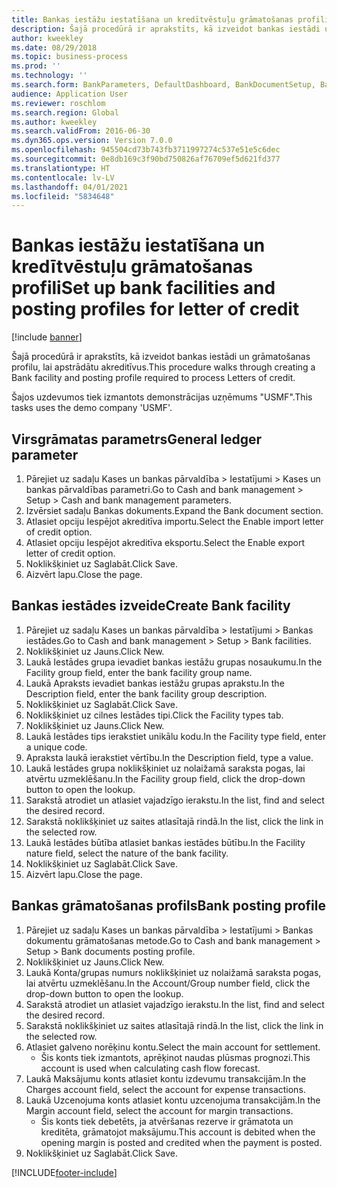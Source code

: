 ```yaml
---
title: Bankas iestāžu iestatīšana un kredītvēstuļu grāmatošanas profili
description: Šajā procedūrā ir aprakstīts, kā izveidot bankas iestādi un grāmatošanas profilu, lai apstrādātu akreditīvus.
author: kweekley
ms.date: 08/29/2018
ms.topic: business-process
ms.prod: ''
ms.technology: ''
ms.search.form: BankParameters, DefaultDashboard, BankDocumentSetup, BankDocumentPosting
audience: Application User
ms.reviewer: roschlom
ms.search.region: Global
ms.author: kweekley
ms.search.validFrom: 2016-06-30
ms.dyn365.ops.version: Version 7.0.0
ms.openlocfilehash: 945504cd73b743fb3711997274c537e51e5c6dec
ms.sourcegitcommit: 0e8db169c3f90bd750826af76709ef5d621fd377
ms.translationtype: HT
ms.contentlocale: lv-LV
ms.lasthandoff: 04/01/2021
ms.locfileid: "5834648"
---
```

# <a name="set-up-bank-facilities-and-posting-profiles-for-letter-of-credit"></a><span data-ttu-id="fc8ca-103">Bankas iestāžu iestatīšana un kredītvēstuļu grāmatošanas profili</span><span class="sxs-lookup"><span data-stu-id="fc8ca-103">Set up bank facilities and posting profiles for letter of credit</span></span>

[!include [banner](../../includes/banner.md)]

<span data-ttu-id="fc8ca-104">Šajā procedūrā ir aprakstīts, kā izveidot bankas iestādi un grāmatošanas profilu, lai apstrādātu akreditīvus.</span><span class="sxs-lookup"><span data-stu-id="fc8ca-104">This procedure walks through creating a Bank facility and posting profile required to process Letters of credit.</span></span> 

<span data-ttu-id="fc8ca-105">Šajos uzdevumos tiek izmantots demonstrācijas uzņēmums "USMF".</span><span class="sxs-lookup"><span data-stu-id="fc8ca-105">This tasks uses the demo company 'USMF'.</span></span>






## <a name="general-ledger-parameter"></a><span data-ttu-id="fc8ca-106">Virsgrāmatas parametrs</span><span class="sxs-lookup"><span data-stu-id="fc8ca-106">General ledger parameter</span></span>
1. <span data-ttu-id="fc8ca-107">Pārejiet uz sadaļu Kases un bankas pārvaldība > Iestatījumi > Kases un bankas pārvaldības parametri.</span><span class="sxs-lookup"><span data-stu-id="fc8ca-107">Go to Cash and bank management > Setup > Cash and bank management parameters.</span></span>
2. <span data-ttu-id="fc8ca-108">Izvērsiet sadaļu Bankas dokuments.</span><span class="sxs-lookup"><span data-stu-id="fc8ca-108">Expand the Bank document section.</span></span>
3. <span data-ttu-id="fc8ca-109">Atlasiet opciju Iespējot akreditīva importu.</span><span class="sxs-lookup"><span data-stu-id="fc8ca-109">Select the Enable import letter of credit option.</span></span>
4. <span data-ttu-id="fc8ca-110">Atlasiet opciju Iespējot akreditīva eksportu.</span><span class="sxs-lookup"><span data-stu-id="fc8ca-110">Select the Enable export letter of credit option.</span></span>
5. <span data-ttu-id="fc8ca-111">Noklikšķiniet uz Saglabāt.</span><span class="sxs-lookup"><span data-stu-id="fc8ca-111">Click Save.</span></span>
6. <span data-ttu-id="fc8ca-112">Aizvērt lapu.</span><span class="sxs-lookup"><span data-stu-id="fc8ca-112">Close the page.</span></span>

## <a name="create-bank-facility"></a><span data-ttu-id="fc8ca-113">Bankas iestādes izveide</span><span class="sxs-lookup"><span data-stu-id="fc8ca-113">Create Bank facility</span></span>
1. <span data-ttu-id="fc8ca-114">Pārejiet uz sadaļu Kases un bankas pārvaldība > Iestatījumi > Bankas iestādes.</span><span class="sxs-lookup"><span data-stu-id="fc8ca-114">Go to Cash and bank management > Setup > Bank facilities.</span></span>
2. <span data-ttu-id="fc8ca-115">Noklikšķiniet uz Jauns.</span><span class="sxs-lookup"><span data-stu-id="fc8ca-115">Click New.</span></span>
3. <span data-ttu-id="fc8ca-116">Laukā Iestādes grupa ievadiet bankas iestāžu grupas nosaukumu.</span><span class="sxs-lookup"><span data-stu-id="fc8ca-116">In the Facility group field, enter the bank facility group name.</span></span>
4. <span data-ttu-id="fc8ca-117">Laukā Apraksts ievadiet bankas iestāžu grupas aprakstu.</span><span class="sxs-lookup"><span data-stu-id="fc8ca-117">In the Description field, enter the bank facility group description.</span></span>
5. <span data-ttu-id="fc8ca-118">Noklikšķiniet uz Saglabāt.</span><span class="sxs-lookup"><span data-stu-id="fc8ca-118">Click Save.</span></span>
6. <span data-ttu-id="fc8ca-119">Noklikšķiniet uz cilnes Iestādes tipi.</span><span class="sxs-lookup"><span data-stu-id="fc8ca-119">Click the Facility types tab.</span></span>
7. <span data-ttu-id="fc8ca-120">Noklikšķiniet uz Jauns.</span><span class="sxs-lookup"><span data-stu-id="fc8ca-120">Click New.</span></span>
8. <span data-ttu-id="fc8ca-121">Laukā Iestādes tips ierakstiet unikālu kodu.</span><span class="sxs-lookup"><span data-stu-id="fc8ca-121">In the Facility type field, enter a unique code.</span></span>
9. <span data-ttu-id="fc8ca-122">Apraksta laukā ierakstiet vērtību.</span><span class="sxs-lookup"><span data-stu-id="fc8ca-122">In the Description field, type a value.</span></span>
10. <span data-ttu-id="fc8ca-123">Laukā Iestādes grupa noklikšķiniet uz nolaižamā saraksta pogas, lai atvērtu uzmeklēšanu.</span><span class="sxs-lookup"><span data-stu-id="fc8ca-123">In the Facility group field, click the drop-down button to open the lookup.</span></span>
11. <span data-ttu-id="fc8ca-124">Sarakstā atrodiet un atlasiet vajadzīgo ierakstu.</span><span class="sxs-lookup"><span data-stu-id="fc8ca-124">In the list, find and select the desired record.</span></span>
12. <span data-ttu-id="fc8ca-125">Sarakstā noklikšķiniet uz saites atlasītajā rindā.</span><span class="sxs-lookup"><span data-stu-id="fc8ca-125">In the list, click the link in the selected row.</span></span>
13. <span data-ttu-id="fc8ca-126">Laukā Iestādes būtība atlasiet bankas iestādes būtību.</span><span class="sxs-lookup"><span data-stu-id="fc8ca-126">In the Facility nature field, select the nature of the bank facility.</span></span>
14. <span data-ttu-id="fc8ca-127">Noklikšķiniet uz Saglabāt.</span><span class="sxs-lookup"><span data-stu-id="fc8ca-127">Click Save.</span></span>
15. <span data-ttu-id="fc8ca-128">Aizvērt lapu.</span><span class="sxs-lookup"><span data-stu-id="fc8ca-128">Close the page.</span></span>

## <a name="bank-posting-profile"></a><span data-ttu-id="fc8ca-129">Bankas grāmatošanas profils</span><span class="sxs-lookup"><span data-stu-id="fc8ca-129">Bank posting profile</span></span>
1. <span data-ttu-id="fc8ca-130">Pārejiet uz sadaļu Kases un bankas pārvaldība > Iestatījumi > Bankas dokumentu grāmatošanas metode.</span><span class="sxs-lookup"><span data-stu-id="fc8ca-130">Go to Cash and bank management > Setup > Bank documents posting profile.</span></span>
2. <span data-ttu-id="fc8ca-131">Noklikšķiniet uz Jauns.</span><span class="sxs-lookup"><span data-stu-id="fc8ca-131">Click New.</span></span>
3. <span data-ttu-id="fc8ca-132">Laukā Konta/grupas numurs noklikšķiniet uz nolaižamā saraksta pogas, lai atvērtu uzmeklēšanu.</span><span class="sxs-lookup"><span data-stu-id="fc8ca-132">In the Account/Group number field, click the drop-down button to open the lookup.</span></span>
4. <span data-ttu-id="fc8ca-133">Sarakstā atrodiet un atlasiet vajadzīgo ierakstu.</span><span class="sxs-lookup"><span data-stu-id="fc8ca-133">In the list, find and select the desired record.</span></span>
5. <span data-ttu-id="fc8ca-134">Sarakstā noklikšķiniet uz saites atlasītajā rindā.</span><span class="sxs-lookup"><span data-stu-id="fc8ca-134">In the list, click the link in the selected row.</span></span>
6. <span data-ttu-id="fc8ca-135">Atlasiet galveno norēķinu kontu.</span><span class="sxs-lookup"><span data-stu-id="fc8ca-135">Select the main account for settlement.</span></span>
    * <span data-ttu-id="fc8ca-136">Šis konts tiek izmantots, aprēķinot naudas plūsmas prognozi.</span><span class="sxs-lookup"><span data-stu-id="fc8ca-136">This account is used when calculating cash flow forecast.</span></span>  
7. <span data-ttu-id="fc8ca-137">Laukā Maksājumu konts atlasiet kontu izdevumu transakcijām.</span><span class="sxs-lookup"><span data-stu-id="fc8ca-137">In the Charges account field, select the account for expense transactions.</span></span>
8. <span data-ttu-id="fc8ca-138">Laukā Uzcenojuma konts atlasiet kontu uzcenojuma transakcijām.</span><span class="sxs-lookup"><span data-stu-id="fc8ca-138">In the Margin account field, select the account for margin transactions.</span></span>
    * <span data-ttu-id="fc8ca-139">Šis konts tiek debetēts, ja atvēršanas rezerve ir grāmatota un kreditēta, grāmatojot maksājumu.</span><span class="sxs-lookup"><span data-stu-id="fc8ca-139">This account is debited when the opening margin is posted and credited when the payment is posted.</span></span>  
9. <span data-ttu-id="fc8ca-140">Noklikšķiniet uz Saglabāt.</span><span class="sxs-lookup"><span data-stu-id="fc8ca-140">Click Save.</span></span>



[!INCLUDE[footer-include](../../../includes/footer-banner.md)]